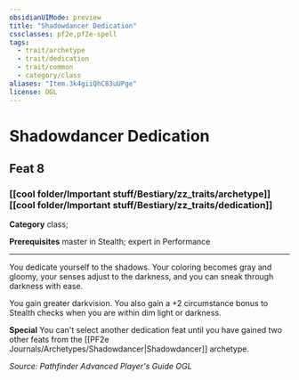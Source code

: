 ```yaml
---
obsidianUIMode: preview
title: "Shadowdancer Dedication"
cssclasses: pf2e,pf2e-spell
tags:
  - trait/archetype
  - trait/dedication
  - trait/common
  - category/class
aliases: "Item.3k4giiQhC83uUPge"
license: OGL
---
```

# Shadowdancer Dedication
## Feat 8
### [[cool folder/Important stuff/Bestiary/zz_traits/archetype]][[cool folder/Important stuff/Bestiary/zz_traits/dedication]]

**Category** class; 



**Prerequisites** master in Stealth; expert in Performance
* * *
You dedicate yourself to the shadows. Your coloring becomes gray and gloomy, your senses adjust to the darkness, and you can sneak through darkness with ease.

You gain greater darkvision. You also gain a +2 circumstance bonus to Stealth checks when you are within dim light or darkness.

**Special** You can't select another dedication feat until you have gained two other feats from the [[PF2e Journals/Archetypes/Shadowdancer|Shadowdancer]] archetype.

*Source: Pathfinder Advanced Player's Guide*
*OGL*